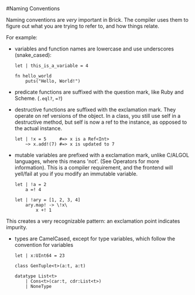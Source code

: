 #Naming Conventions

Naming conventions are _very_ important in Brick. The compiler uses them to figure out what you are trying to refer to, and how things relate.

For example:

- variables and function names are lowercase and use underscores (snake_cased): 

    ```brick
    let | this_is_a_variable = 4

    fn hello_world
        puts("Hello, World!")
    ```

- predicate functions are suffixed with the question mark, like Ruby and Scheme. (`.eql?`, `=?`)

- destructive functions are suffixed with the exclamation mark. They operate on ref versions of the object. In a class, you still use self in a destructive method, but self is now a ref to the instance, as opposed to the actual instance.

    ```brick
    let | !x = 5     #=> x is a Ref<Int>
        ~> x.add!(7) #=> x is updated to 7
    ```

- mutable variables are prefixed with a exclamation mark, unlike C/ALGOL languages, where this means 'not'. (See Operators for more information). This is a compiler requirement, and the frontend will yell/fail at you if you modify an immutable variable.

    ```brick
    let | !a = 2
        a =! 4

    let | !ary = [1, 2, 3, 4]
        ary.map! -> \!x\
            x +! 1
    ```
This creates a very recognizable pattern: an exclamation point indicates impurity.

-  types are CamelCased, except for type variables, which follow the convention for variables

    ```brick
    let | x:UInt64 = 23

    class GenTuple<t>(a:t, a:t)

    datatype List<t>
        | Cons<t>(car:t, cdr:List<t>)
        | NoneType
    ```
